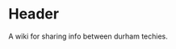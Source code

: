 <!-- TITLE: Home -->
<!-- SUBTITLE: A quick summary of Home -->

# Header
A wiki for sharing info between durham techies.